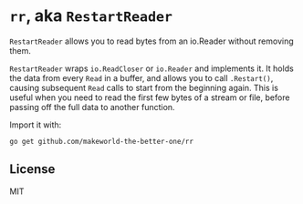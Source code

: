 # `rr`, aka `RestartReader`

`RestartReader` allows you to read bytes from an io.Reader without removing them.

`RestartReader` wraps `io.ReadCloser` or `io.Reader` and implements it. It holds the data from every `Read` in a buffer, and allows you to call `.Restart()`, causing subsequent `Read` calls to start from the beginning again. This is useful when you need to read the first few bytes of a stream or file, before passing off the full data to another function.

Import it with:

```
go get github.com/makeworld-the-better-one/rr
```

## License

MIT
